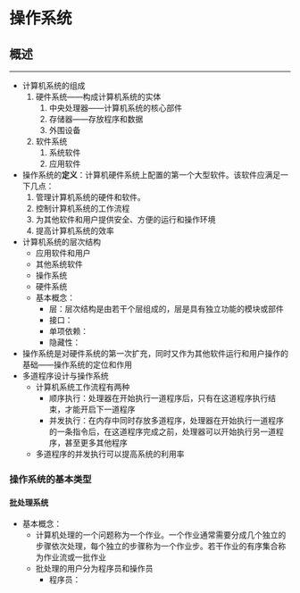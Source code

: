 # 操作系统
## 概述
---
- 计算机系统的组成
    1. 硬件系统——构成计算机系统的实体
       1. 中央处理器——计算机系统的核心部件
       2. 存储器——存放程序和数据
       3. 外围设备
    2. 软件系统
       1. 系统软件
       2. 应用软件
- 操作系统的**定义**：计算机硬件系统上配置的第一个大型软件。该软件应满足一下几点：
    1. 管理计算机系统的硬件和软件。
    2. 控制计算机系统的工作流程
    3. 为其他软件和用户提供安全、方便的运行和操作环境
    4. 提高计算机系统的效率
- 计算机系统的层次结构
  - 应用软件和用户
  - 其他系统软件
  - 操作系统
  - 硬件系统
  - 基本概念：
    - 层：层次结构是由若干个层组成的，层是具有独立功能的模块或部件
    - 接口：
    - 单项依赖：
    - 隐藏性：
- 操作系统是对硬件系统的第一次扩充，同时又作为其他软件运行和用户操作的基础——操作系统的定位和作用
- 多道程序设计与操作系统
  - 计算机系统工作流程有两种
    - 顺序执行：处理器在开始执行一道程序后，只有在这道程序执行结束，才能开启下一道程序
    - 并发执行：在内存中同时存放多道程序，处理器在开始执行一道程序的一条指令后，在这道程序完成之前，处理器可以开始执行另一道程序，甚至更多其他程序
  - 多道程序的并发执行可以提高系统的利用率
### 操作系统的基本类型
#### 批处理系统
- 基本概念：
    - 计算机处理的一个问题称为一个作业。一个作业通常需要分成几个独立的步骤依次处理，每个独立的步骤称为一个作业步。若干作业的有序集合称为作业流或一批作业
    - 批处理的用户分为程序员和操作员
      - 程序员：